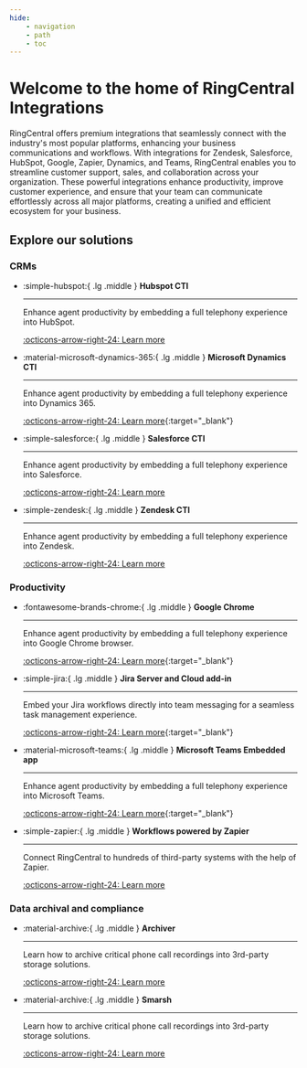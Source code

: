 ```yaml
---
hide:
    - navigation
    - path
    - toc
---
```


# Welcome to the home of RingCentral Integrations

RingCentral offers premium integrations that seamlessly connect with the industry's most popular platforms, enhancing your business communications and workflows. With integrations for Zendesk, Salesforce, HubSpot, Google, Zapier, Dynamics, and Teams, RingCentral enables you to streamline customer support, sales, and collaboration across your organization. These powerful integrations enhance productivity, improve customer experience, and ensure that your team can communicate effortlessly across all major platforms, creating a unified and efficient ecosystem for your business.

## Explore our solutions

### CRMs

<div class="grid cards" markdown>

-   :simple-hubspot:{ .lg .middle } **Hubspot CTI**

    ***

    Enhance agent productivity by embedding a full telephony experience into HubSpot.

    [:octicons-arrow-right-24: Learn more](hubspot/index.md)

-   :material-microsoft-dynamics-365:{ .lg .middle } **Microsoft Dynamics CTI**

    ***

    Enhance agent productivity by embedding a full telephony experience into Dynamics 365.

    [:octicons-arrow-right-24: Learn more](https://www.ringcentral.com/apps/microsoft-dynamics-365){:target="\_blank"}

-   :simple-salesforce:{ .lg .middle } **Salesforce CTI**

    ***

    Enhance agent productivity by embedding a full telephony experience into Salesforce.

    [:octicons-arrow-right-24: Learn more](salesforce/index.md)

-   :simple-zendesk:{ .lg .middle } **Zendesk CTI**

    ***

    Enhance agent productivity by embedding a full telephony experience into Zendesk.

    [:octicons-arrow-right-24: Learn more](zendesk/index.md)

</div>

### Productivity

<div class="grid cards" markdown>

-   :fontawesome-brands-chrome:{ .lg .middle } **Google Chrome**

    ***

    Enhance agent productivity by embedding a full telephony experience into Google Chrome browser.

    [:octicons-arrow-right-24: Learn more](https://www.ringcentral.com/apps/google-chrome){:target="\_blank"}

-   :simple-jira:{ .lg .middle } **Jira Server and Cloud add-in**

    ***

    Embed your Jira workflows directly into team messaging for a seamless task management experience.

    [:octicons-arrow-right-24: Learn more](https://www.ringcentral.com/apps/jira-cloud){:target="\_blank"}

-   :material-microsoft-teams:{ .lg .middle } **Microsoft Teams Embedded app**

    ***

    Enhance agent productivity by embedding a full telephony experience into Microsoft Teams.

    [:octicons-arrow-right-24: Learn more](https://www.ringcentral.com/apps/microsoft-teams-dialer){:target="\_blank"}

-   :simple-zapier:{ .lg .middle } **Workflows powered by Zapier**

    ***

    Connect RingCentral to hundreds of third-party systems with the help of Zapier.

    [:octicons-arrow-right-24: Learn more](zapier/index.md)

</div>

### Data archival and compliance

<div class="grid cards" markdown>

-   :material-archive:{ .lg .middle } **Archiver**

    ***

    Learn how to archive critical phone call recordings into 3rd-party storage solutions.

    [:octicons-arrow-right-24: Learn more](archiver/index.md)

-   :material-archive:{ .lg .middle } **Smarsh**

    ***

    Learn how to archive critical phone call recordings into 3rd-party storage solutions.

    [:octicons-arrow-right-24: Learn more](archiver/index.md)

</div>
